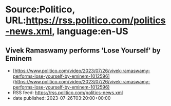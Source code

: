 # Source:Politico, URL:https://rss.politico.com/politics-news.xml, language:en-US

## Vivek Ramaswamy performs 'Lose Yourself' by Eminem
 - [https://www.politico.com/video/2023/07/26/vivek-ramaswamy-performs-lose-yourself-by-eminem-1012596](https://www.politico.com/video/2023/07/26/vivek-ramaswamy-performs-lose-yourself-by-eminem-1012596)
 - RSS feed: https://rss.politico.com/politics-news.xml
 - date published: 2023-07-26T03:20:00+00:00



